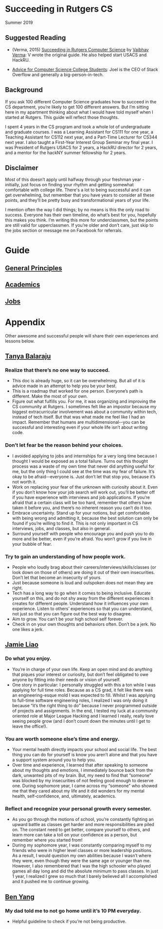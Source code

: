 # Succeeding in Rutgers CS

Summer 2019


## Suggested Reading

- (Verma, 2015) [Succeeding in Rutgers Computer Science](https://vverma.net/succeeding-in-rutgers-cs.html) by [Vaibhav Verma](https://github.com/v): V wrote the original guide. He also helped start USACS and HackRU.

- [Advice for Computer Science College Students](https://www.joelonsoftware.com/2005/01/02/advice-for-computer-science-college-students/): Joel is the CEO of Stack Overflow and generally a big-person-in-tech.


## Background

If you ask 100 different Computer Science graduates how to succeed in the CS department, you’re likely to get 100 different answers. But I’m sitting here in my apartment thinking about what I would have told myself when I started at Rutgers. This guide will reflect those thoughts.

I spent 4 years in the CS program and took a whole lot of undergraduate and graduate courses. I was a Learning Assistant for CS111 for one year, a Teaching Assistant for CS112 next year, and a Part-Time Lecturer for CS344 next year. I also taught a First-Year Interest Group Seminar my final year. I was President of Rutgers USACS for 2 years, a HackRU director for 2 years, and a mentor for the hackNY summer fellowship for 2 years.

## Disclaimer

Most of this doesn’t apply until halfway through your freshman year - initially, just focus on finding your rhythm and getting somewhat comfortable with college life. There's a lot to being successful and it can get overwhelming, but remember that you have years to consider all these points, and they’ll be pretty busy and transformational years of your life.

I mention often the way I did things; by no means is this the only road to success. Everyone has their own timeline, do what’s best for you, hopefully this makes you think. I’m writing this more for underclassmen, but the points are still valid for upperclassmen. If you’re older and don’t care, just skip to the jobs section or message me on Facebook for referrals.


# Guide

## [General Principles](GENERAL_PRINCIPLES.md)

## [Academics](ACADEMICS.md)

## [Jobs](JOBS.md)


# Appendix

Other awesome and successful people will share their own experiences and lessons below.

## [Tanya Balaraju](https://tanya.github.io/)

### Realize that there’s no one way to succeed.
* This doc is already huge, so it can be overwhelming. But all of it is advice made in an attempt to help you be your best. 
* This is a roadmap that worked for one person. Everyone’s path is different. Make the most of your own.
* Figure out what fulfills you. For me, it was organizing and improving the CS community at Rutgers. I sometimes felt like an impostor because my biggest extracurricular involvement was about a community within tech, instead of tech itself. But that was what made me feel like I had an impact. Remember that humans are multidimensional--you can be successful and interesting even if your whole life isn’t about writing code.

### Don’t let fear be the reason behind your choices.
* I avoided applying to jobs and internships for a very long time because I thought I would be exposed as a total failure. Turns out this thought process was a waste of my own time that never did anything useful for me, but the only thing I could see at the time was my fear of failure. It’s okay to be afraid--everyone is. Just don’t let that stop you, because it’s not worth it.
* Work on replacing your fear of the unknown with curiosity about it. Even if you don’t know how your job search will work out, you’ll be better off if you have experience with interviews and job applications. If you’re afraid that a certain class will be too hard, remember that others have taken it before you, and there’s no inherent reason you can’t do it too. 
* Embrace uncertainty. Stand up for your notions, but get comfortable with being wrong and admitting it, because the best solution can only be found if you’re willing to find it. This is not only important in CS interviews, jobs, and classes, but also in general.
* Surround yourself with people who encourage you and push you to do more and be better, even if you’re afraid. You won’t grow if you live in your bubble of fear.

### Try to gain an understanding of how people work.
* People who loudly brag about their careers/interviews/skills/classes (or look down on those of others) are doing it out of their own insecurities. Don’t let that become an insecurity of yours.
* Just because someone is loud and outspoken does not mean they are right.
* Tech has a long way to go when it comes to being inclusive. Educate yourself on this, and do not shy away from the different experiences it creates for different people. Understand how it influences your own experience. Listen to others’ experiences so that you can understand, not just so that you can figure out the best way to disagree.
* Aim to grow. You can’t be your high school self forever. 
* Check in on your own thoughts and behaviors often. Don’t be a jerk. No one likes a jerk.


## [Jamie Liao](http://jamieliao.com/)

### Do what you enjoy. 
* You’re in charge of your own life. Keep an open mind and do anything that piques your interest or curiosity, but don’t feel obligated to owe anyone by fitting into their needs or vision of yourself.
* One story in particular: I personally struggled with this a ton while I was applying for full time roles. Because as a CS grad, it felt like there was an engineering-esque mold I was expected to fill. Whilst I was applying to full-time software engineering roles, I realized I was only doing it because “it’s the right thing to do” because I never programmed outside of projects and assignments. In the end, I tested my luck at a community oriented role at Major League Hacking and I learned I really, really love seeing people grow (and I don’t count down the minutes until I get to leave the office!). 

### You are worth someone else’s time and energy. 
* Your mental health directly impacts your school and social life. The best thing you can do for yourself is know you aren’t alone and that you have a support system around you to help you. 
* Over time and experience, I learned that after speaking to someone about my thoughts and emotions, I immediately bounce back from the dark, unwanted pits of my brain. But, my need to find that “someone” was blocked by my insecurities of not feeling good enough to deserve one. During sophomore year, I came across my “someone” who showed me that they cared about my life and it did wonders for my mental health, self-confidence, and, ultimately, academics. 

### Reflect and recognize your personal growth every semester. 
* As you go through the motions of school, you’re constantly fighting an upward battle as classes get harder and more responsibilities are piled on. The constant need to get better, compare yourself to others, and learn more can take a toll on your confidence as a person, but remember where you started from! 
* During my sophomore year, I was constantly comparing myself to my friends who were in higher level classes or more leadership positions. As a result, I would question my own abilities because I wasn’t where they were, even though they were the same age or younger than me. However, I also remembered that I was the high schooler who played games all day long and did the absolute minimum to pass classes. In just 1 year, I realized I grew so much that I barely believed all I accomplished and it pushed me to continue growing. 


## [Ben Yang](http://benyang.me)

### My dad told me to not go home until it’s 10 PM everyday.
* Helpful guideline to check if you’re not being productive.
